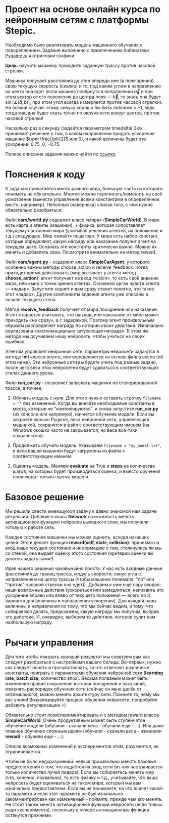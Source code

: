 # Проект на основе онлайн курса по нейронным сетям с платформы Stepic.

Необходимо было реализовать модель машинного обучения с подкреплением. Задание выполнено с привлечением библиотеки [Pygame](http://www.pygame.org/download.shtml) для отрисовки графики. 

**Цель:** научить машинку проходить заданную трассу против часовой стрелки.

Машинка получает расстояния до стен впереди нее (в поле зрения), свою текущую скорость (скаляр) и то, под каким углом к направлению на центр она едет (если машина повёрнута в направлении $\vec{a}$ и при этом вектор от его положения до центра поля — $\vec{b}$, то знать она будет $\sin\left(\measuredangle(\bar a, \bar b)\right)$, при этом угол всегда измеряется против часовой стрелки). На всякий случай: этому синусу хорошо бы быть поближе к $−1$, ведь тогда машина будет ехать точно по окружности вокруг центра, против часовой стрелки!


Несколько раз в секунду (задаётся параметром timedelta) Зюк принимает решение о том, в каком направлении придать ускорение машинке $(\pm \frac{\pi}{2}$ или $0$), и какой величины будет это ускорение: $0.75$, $0$, $−0.75$.

Полное описание задания можно найти по [ссылке](https://stepik.org/lesson/21780/step/1?unit=5198).

# Пояснения к коду

К задачам прилагается много разного кода, большую часть из которого понимать не обязательно. Многое можно переписать/изменить на своё усмотрение (вынести управление всеми константами в определённое место, например). Неполный (наверняка) список того, с чем нужно обязательно разобраться:

Файл **cars/world.py** содержит класс «мира» (**SimpleCarWorld**). В мире есть карта и агенты (машинки), + физика, которая сопоставляет текущему состоянию мира (учитывая решения агентов, их положение и т.д.) следующее. Мир «живёт» пошагово. У мира есть набор констант, которые определяют, какую награду или наказание получит агент на текущем шаге. Осознать эти константы критически важно. Можно их менять и добавлять свои. Посмотрите внимательно на метод reward.

Файл **cars/agent.py** -  содержит класс **SimpleCarAgent**, у которого особенно важны методы choose_action и receive_feedback. Когда приходит время действовать (мир вызывает у агента метод **choose_action**), агент получает на вход «vision», то есть своё видение мира, или «мир с точки зрения агента». Основной орган чувств агента — «ладар». Запустите скрипт и вам сразу станет понятно, что такое этот «ладар». Другие компоненты видения агента уже описаны в начале текущего степа.

Метод **receive_feedback** получает от мира поощрение или наказание. Агент старается учитывать, что награда или наказание от мира может приходить «не сразу», а с задержкой. Поэтому агент произвольным образом распределяет награду по истории своих действий. Изначально реализована «экспоненциально затухающая награда». В этом же методе мы доучиваем нашу нейросеть, чтобы учиться на своих ошибках.

Агентом управляет нейронная сеть, параметры нейросети задаются в методе __init__ класса агента, или определяются на основе файла весов (об этом ниже). Эти нейронные сети вы будете учить под разные задачи, после чего веса этих нейросетей будут сдаваться в соответствующих степах данного урока.

Файл **run_car.py** - позволяет запускать машинки по сгенерированной трассе, а точнее:

1) Обучать модель с нуля. Для этого нужно оставить строчку `filename = ""` без изменений. Когда вы внесёте необходимые константы в места, которые не "компилируются", и снова запустите **run_car.py** (из консоли или напрямую), начнётся обучение модели. Если вы закроете окошко Pygame, веса нейронной сети, управляющей машинкой, сохранятся в файл с соответствующим именем (на Windows окошко часто не закрывается, но веса всё-таки сохраняются).

2) Продолжить обучать модель. Указываем `filename = "my_model.txt"`, и веса вашей машинки будут загружены из файла с соответствующим именем.

3) Оценить модель. Меняем **evaluate** на True и **steps** на количество шагов, на которых будет производиться оценка, и вместо обучения происходит только оценка модели.

# Базовое решение

Мы решили свести имеющуюся задачу к давно знакомой нам задаче регрессии. Добавив в класс **Network** возможность менять активационную функцию нейронов выходного слоя, мы получили готовую к работе сеть. 

Каждое состояние машинки мы можем оценить, исходя из наших целей. Это и делает функция **reward(self, state, collision)**: принимая на вход наше текущее состояние и информацию о том, столкнулись ли мы со стеной, она выдаёт оценку этого состояния (критерии оценки вы должны задать сами!).

Идея нашего решения чрезвычайно проста. У нас есть входные данные (расстояния до границ трассы, модуль скорости, синус угла с направлением на центр трассы (чтобы машинка понимала, "по" или "против" часовой стрелки она едет)). Добавим к ним ещё пару входов: наши возможные действия (ускориться или замедлиться, направить это ускорение вправо или влево от текущего положения — всего по 3 варианта для величины и направления ускорения). Для каждой пары величины и направления по тому, что мы сейчас видим, и тому, что собираемся делать, предскажем, какую награду мы получим, выбрав это действие. И, очевидно, выберем то действие, которое сулит нам наибольшую награду.


# Рычаги управления

Для того чтобы показать хороший результат мы советуем вам как следует разобраться с настройками вашего болида. Во-первых, нужно как следует понять и прочувствовать, за что отвечают различные константы, поиграть с параметрами обучения нейронной сети (**learning rate**, **batch size**, количество эпох). Весьма полезным может быть изменение правил сохранения истории поощрений и наказаний, изменять распорядок обучения сети (сейчас он явно далёк от оптимального), можно менять архитектуру сети. Помните то, чему мы вас учили! Визуализируйте процесс обучения нейросети, попробуйте добавить регуляризацию =)

Обязательно стоит поэкспериментировать и с методом reward класса **SimpleCarWorld**. Очень продуктивным может быть ступенчатое обучение модели (обучили - скачали веса - обучили еще - ...). Или даже плавное обучение сложным идеям (обучили - скачали веса - изменили **reward** - обучили еще - ...). 

Список возможных изменений и экспериментов этим, разумеется, не ограничивается.

Чтобы не было недоразумений: нельзя произвольно менять базовые предположения о том, что подаётся на вход сети (из них настраивается только количество лучей лидара). Если вы собираетесь менять мир (что, конечно, похвально), то есть физику и т.д., учитывайте, что ваша нейросеть будет оцениваться на таком мире, который мы вам изначально предоставляем. Если вы не понимаете, на что влияет какой-то параметр и если этот параметр не был изначально закомментрирован как изменяемый - поймите, прежде чем его менять. Не стоит также менять активационные функции нейросети (если только ради эксперимента), поскольку в чекере активационные функции останутся прежними.
